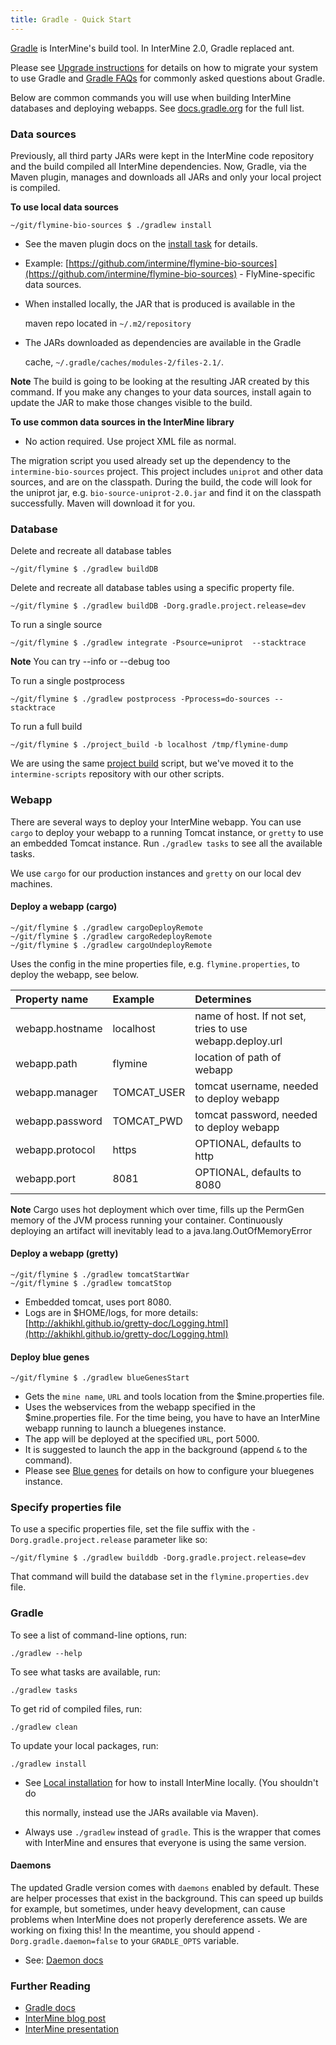 ```yaml
---
title: Gradle - Quick Start
---
```


[Gradle](https://gradle.org) is InterMine's build tool. In InterMine 2.0, Gradle replaced ant.

Please see [Upgrade instructions](../../../intermine/upgrade.md) for details on how to migrate your system to use Gradle and [Gradle FAQs](faqs.md) for commonly asked questions about Gradle.

Below are common commands you will use when building InterMine databases and deploying webapps. See [docs.gradle.org](https://docs.gradle.org/current/userguide/command_line_interface.html) for the full list.

### Data sources

Previously, all third party JARs were kept in the InterMine code repository and the build compiled all InterMine dependencies. Now, Gradle, via the Maven plugin, manages and downloads all JARs and only your local project is compiled.

**To use local data sources**

```text
~/git/flymine-bio-sources $ ./gradlew install
```

* See the maven plugin docs on the [install task](https://docs.gradle.org/current/userguide/maven_plugin.html) for details.
* Example: [https://github.com/intermine/flymine-bio-sources](https://github.com/intermine/flymine-bio-sources) - FlyMine-specific data sources.
* When installed locally, the JAR that is produced is available in the

  maven repo located in `~/.m2/repository`

* The JARs downloaded as dependencies are available in the Gradle

  cache, `~/.gradle/caches/modules-2/files-2.1/`.

**Note**
The build is going to be looking at the resulting JAR created by this command. If you make any changes to your data sources, install again to update the JAR to make those changes visible to the build.

**To use common data sources in the InterMine library**

* No action required. Use project XML file as normal.

The migration script you used already set up the dependency to the `intermine-bio-sources` project. This project includes `uniprot` and other data sources, and are on the classpath. During the build, the code will look for the uniprot jar, e.g. `bio-source-uniprot-2.0.jar` and find it on the classpath successfully. Maven will download it for you.

### Database

Delete and recreate all database tables

```text
~/git/flymine $ ./gradlew buildDB
```

Delete and recreate all database tables using a specific property file.

```text
~/git/flymine $ ./gradlew buildDB -Dorg.gradle.project.release=dev
```

To run a single source

```text
~/git/flymine $ ./gradlew integrate -Psource=uniprot  --stacktrace
```

**Note**
You can try --info or --debug too

To run a single postprocess

```text
~/git/flymine $ ./gradlew postprocess -Pprocess=do-sources --stacktrace
```

To run a full build

```text
~/git/flymine $ ./project_build -b localhost /tmp/flymine-dump
```

We are using the same [project build](https://github.com/intermine/intermine-scripts/blob/master/project_build) script, but we've moved it to the `intermine-scripts` repository with our other scripts.

### Webapp

There are several ways to deploy your InterMine webapp. You can use `cargo` to deploy your webapp to a running Tomcat instance, or `gretty` to use an embedded Tomcat instance. Run `./gradlew tasks` to see all the available tasks.

We use `cargo` for our production instances and `gretty` on our local dev machines.

#### Deploy a webapp \(cargo\)

```text
~/git/flymine $ ./gradlew cargoDeployRemote
~/git/flymine $ ./gradlew cargoRedeployRemote
~/git/flymine $ ./gradlew cargoUndeployRemote
```

Uses the config in the mine properties file, e.g. `flymine.properties`, to deploy the webapp, see below.

| Property name | Example | Determines |
| :--- | :--- | :--- |
| webapp.hostname | localhost | name of host. If not set, tries to use webapp.deploy.url |
| webapp.path | flymine | location of path of webapp |
| webapp.manager | TOMCAT\_USER | tomcat username, needed to deploy webapp |
| webapp.password | TOMCAT\_PWD | tomcat password, needed to deploy webapp |
| webapp.protocol | https | OPTIONAL, defaults to http |
| webapp.port | 8081 | OPTIONAL, defaults to 8080 |

**Note**
Cargo uses hot deployment which over time, fills up the PermGen memory of the JVM process running your container. Continuously deploying an artifact will inevitably lead to a java.lang.OutOfMemoryError

#### Deploy a webapp \(gretty\)

```text
~/git/flymine $ ./gradlew tomcatStartWar
~/git/flymine $ ./gradlew tomcatStop
```

* Embedded tomcat, uses port 8080.
* Logs are in $HOME/logs, for more details: [http://akhikhl.github.io/gretty-doc/Logging.html](http://akhikhl.github.io/gretty-doc/Logging.html)

#### Deploy blue genes

```text
~/git/flymine $ ./gradlew blueGenesStart
```

* Gets the `mine name`, `URL` and tools location from the $mine.properties file.
* Uses the webservices from the webapp specified in the $mine.properties file. For the time being, you have to have an InterMine webapp running to launch a bluegenes instance.
* The app will be deployed at the specified `URL`, port 5000.
* It is suggested to launch the app in the background \(append `&` to the command\).
* Please see [Blue genes](../../../webapp/blue-genes/index.md) for details on how to configure your bluegenes instance.

### Specify properties file

To use a specific properties file, set the file suffix with the `-Dorg.gradle.project.release` parameter like so:

```text
~/git/flymine $ ./gradlew builddb -Dorg.gradle.project.release=dev
```

That command will build the database set in the `flymine.properties.dev` file.

### Gradle

To see a list of command-line options, run:

```text
./gradlew --help
```

To see what tasks are available, run:

```text
./gradlew tasks
```

To get rid of compiled files, run:

```text
./gradlew clean
```

To update your local packages, run:

```text
./gradlew install
```

* See [Local installation](../git.md) for how to install InterMine locally. \(You shouldn't do

  this normally, instead use the JARs available via Maven\).

* Always use `./gradlew` instead of `gradle`. This is the wrapper that comes with InterMine and ensures that everyone is using the same version.

#### Daemons

The updated Gradle version comes with `daemons` enabled by default. These are helper processes that exist in the background. This can speed up builds for example, but sometimes, under heavy development, can cause problems when InterMine does not properly dereference assets. We are working on fixing this! In the meantime, you should append `-Dorg.gradle.daemon=false` to your `GRADLE_OPTS` variable.

* See: [Daemon docs](https://docs.gradle.org/current/userguide/gradle_daemon.html)

### Further Reading

* [Gradle docs](https://docs.gradle.org/current/userguide/command_line_interface.html)
* [InterMine blog post](https://intermineorg.wordpress.com/2017/09/13/intermine-2-0-gradle/)
* [InterMine presentation](https://docs.google.com/presentation/d/1mgcC7TSieHa4JdYzxYUVspftKO8rDpFN0X9JaKQXkDM/edit)

